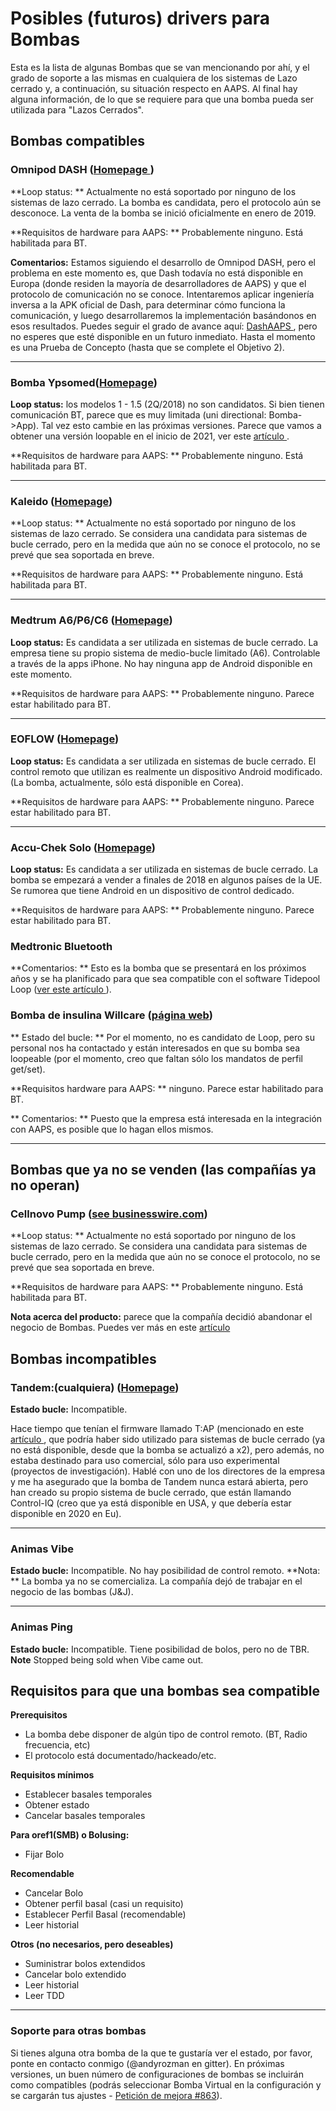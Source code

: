 # Posibles (futuros) drivers para Bombas

Esta es la lista de algunas Bombas que se van mencionando por ahí, y el grado de soporte a las mismas en cualquiera de los sistemas de Lazo cerrado y, a continuación, su situación respecto en AAPS. Al final hay alguna información, de lo que se requiere para que una bomba pueda ser utilizada para "Lazos Cerrados".

## Bombas compatibles

### Omnipod DASH ([Homepage ](https://www.myomnipod.com/DASH))

**Loop status: ** Actualmente no está soportado por ninguno de los sistemas de lazo cerrado. La bomba es candidata, pero el protocolo aún se desconoce. La venta de la bomba se inició oficialmente en enero de 2019.

**Requisitos de hardware para AAPS: ** Probablemente ninguno. Está habilitada para BT.

**Comentarios:** Estamos siguiendo el desarrollo de Omnipod DASH, pero el problema en este momento es, que Dash todavía no está disponible en Europa (donde residen la mayoría de desarrolladores de AAPS) y que el protocolo de comunicación no se conoce. Intentaremos aplicar ingeniería inversa a la APK oficial de Dash, para determinar cómo funciona la comunicación, y luego desarrollaremos la implementación basándonos en esos resultados. Puedes seguir el grado de avance aquí: [DashAAPS ](https://github.com/andyrozman/DashAAPS/projects/1), pero no esperes que esté disponible en un futuro inmediato. Hasta el momento es una Prueba de Concepto (hasta que se complete el Objetivo 2).

* * *

### Bomba Ypsomed([Homepage](https://www.ypsomed.com/en/diabetes-care-mylife.html))

**Loop status:** los modelos 1 - 1.5 (2Q/2018) no son candidatos. Si bien tienen comunicación BT, parece que es muy limitada (uni directional: Bomba->App). Tal vez esto cambie en las próximas versiones. Parece que vamos a obtener una versión loopable en el inicio de 2021, ver este [ artículo ](https://www.ypsomed.com/en/media/details/ypsomed-and-dexcom-enter-into-partnership-to-drive-closed-loop-system.html?fbclid=IwAR3gYSMz8dvPARYgbj5djm4Yxa7JdFthfzOrrg94C9Bigj6RGeycxSfGHyg).

**Requisitos de hardware para AAPS: ** Probablemente ninguno. Está habilitada para BT.

* * *

### Kaleido ([Homepage](https://www.hellokaleido.com/))

**Loop status: ** Actualmente no está soportado por ninguno de los sistemas de lazo cerrado. Se considera una candidata para sistemas de bucle cerrado, pero en la medida que aún no se conoce el protocolo, no se prevé que sea soportada en breve.

**Requisitos de hardware para AAPS: ** Probablemente ninguno. Está habilitada para BT.

* * *

### Medtrum A6/P6/C6 ([Homepage](http://www.medtrum.com/P6.html))

**Loop status:** Es candidata a ser utilizada en sistemas de bucle cerrado. La empresa tiene su propio sistema de medio-bucle limitado (A6). Controlable a través de la apps iPhone. No hay ninguna app de Android disponible en este momento.

**Requisitos de hardware para AAPS: ** Probablemente ninguno. Parece estar habilitado para BT.

* * *

### EOFLOW ([Homepage](http://www.eoflow.com/eng/main/main.html))

**Loop status:** Es candidata a ser utilizada en sistemas de bucle cerrado. El control remoto que utilizan es realmente un dispositivo Android modificado. (La bomba, actualmente, sólo está disponible en Corea).

**Requisitos de hardware para AAPS: ** Probablemente ninguno. Parece estar habilitado para BT.

* * *

### Accu-Chek Solo ([Homepage](https://www.roche.com/media/releases/med-cor-2018-07-23.htm))

**Loop status:** Es candidata a ser utilizada en sistemas de bucle cerrado. La bomba se empezará a vender a finales de 2018 en algunos países de la UE. Se rumorea que tiene Android en un dispositivo de control dedicado.

**Requisitos de hardware para AAPS: ** Probablemente ninguno. Parece estar habilitado para BT.

### Medtronic Bluetooth

**Comentarios: ** Esto es la bomba que se presentará en los próximos años y se ha planificado para que sea compatible con el software Tidepool Loop ([ver este artículo ](https://www.tidepool.org/blog/tidepool-loop-medtronic-collaboration)).

### Bomba de insulina Willcare ([página web](http://en.shinmyungmedi.com))

** Estado del bucle: ** Por el momento, no es candidato de Loop, pero su personal nos ha contactado y están interesados en que su bomba sea loopeable (por el momento, creo que faltan sólo los mandatos de perfil get/set).

**Requisitos hardware para AAPS: ** ninguno. Parece estar habilitado para BT.

** Comentarios: ** Puesto que la empresa está interesada en la integración con AAPS, es posible que lo hagan ellos mismos.

* * *

## Bombas que ya no se venden (las compañías ya no operan)

### Cellnovo Pump ([see businesswire.com](https://www.businesswire.com/news/home/20190328005829/en/Cellnovo-Stops-Manufacturing-and-Commercial-Operations))

**Loop status: ** Actualmente no está soportado por ninguno de los sistemas de lazo cerrado. Se considera una candidata para sistemas de bucle cerrado, pero en la medida que aún no se conoce el protocolo, no se prevé que sea soportada en breve.

**Requisitos de hardware para AAPS: ** Probablemente ninguno. Está habilitada para BT.

**Nota acerca del producto:** parece que la compañía decidió abandonar el negocio de Bombas. Puedes ver más en este [artículo](https://diabetogenic.wordpress.com/2019/04/01/and-then-cellnovo-disappeared/?fbclid=IwAR12Ow6gVbEOuD1zw7aNjBwqj5_aPkPipteHY1VHBvT3mchlH2y7Us6ZeAU)

## Bombas incompatibles

### Tandem:(cualquiera) ([Homepage](https://www.tandemdiabetes.com/))

**Estado bucle:** Incompatible.

Hace tiempo que tenían el firmware llamado T:AP (mencionado en este [artículo ](https://www.liebertpub.com/doi/full/10.1089/dia.2018.0278?url_ver=Z39.88-2003&rfr_id=ori%3Arid%3Acrossref.org&rfr_dat=cr_pub%3Dpubmed&), que podría haber sido utilizado para sistemas de bucle cerrado (ya no está disponible, desde que la bomba se actualizó a x2), pero además, no estaba destinado para uso comercial, sólo para uso experimental (proyectos de investigación). Hablé con uno de los directores de la empresa y me ha asegurado que la bomba de Tandem nunca estará abierta, pero han creado su propio sistema de bucle cerrado, que están llamando Control-IQ (creo que ya está disponible en USA, y que debería estar disponible en 2020 en Eu).

* * *

### Animas Vibe

**Estado bucle:** Incompatible. No hay posibilidad de control remoto. **Nota: ** La bomba ya no se comercializa. La compañía dejó de trabajar en el negocio de las bombas (J&J).

* * *

### Animas Ping

**Estado bucle:** Incompatible. Tiene posibilidad de bolos, pero no de TBR. **Note** Stopped being sold when Vibe came out.

## Requisitos para que una bombas sea compatible

**Prerequisitos**

- La bomba debe disponer de algún tipo de control remoto. (BT, Radio frecuencia, etc)
- El protocolo está documentado/hackeado/etc.

**Requisitos mínimos**

- Establecer basales temporales
- Obtener estado
- Cancelar basales temporales

**Para oref1(SMB) o Bolusing:**

- Fijar Bolo

**Recomendable**

- Cancelar Bolo
- Obtener perfil basal (casi un requisito)
- Establecer Perfil Basal (recomendable)
- Leer historial 

**Otros (no necesarios, pero deseables)**

- Suministrar bolos extendidos
- Cancelar bolo extendido
- Leer historial
- Leer TDD

* * *

### Soporte para otras bombas

Si tienes alguna otra bomba de la que te gustaría ver el estado, por favor, ponte en contacto conmigo (@andyrozman en gitter). En próximas versiones, un buen número de configuraciones de bombas se incluirán como compatibles (podrás seleccionar Bomba Virtual en la configuración y se cargarán tus ajustes - [Petición de mejora #863](https://github.com/MilosKozak/AndroidAPS/issues/863)).